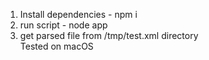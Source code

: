 1. Install dependencies - npm i
2. run script - node app
3. get parsed file from /tmp/test.xml directory  
Tested on macOS
